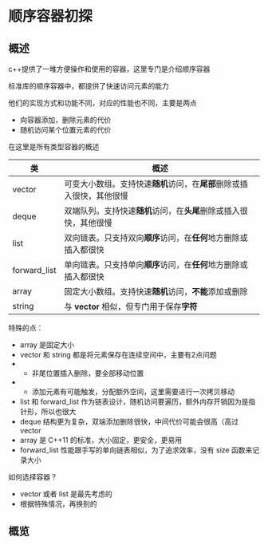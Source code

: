 # 顺序容器初探

## 概述

c++提供了一堆方便操作和使用的容器，这里专门是介绍顺序容器

标准库的顺序容器中，都提供了快速访问元素的能力

他们的实现方式和功能不同，对应的性能也不同，主要是两点
- 向容器添加，删除元素的代价
- 随机访问某个位置元素的代价

在这里是所有类型容器的概述

类  | 概述 
------------- | ------------- 
vector | 可变大小数组。支持快速**随机**访问，在**尾部**删除或插入很快，其他很慢
deque  | 双端队列。支持快速**随机**访问，在**头尾**删除或插入很快，其他很慢
list  | 双向链表。只支持双向**顺序**访问，在**任何**地方删除或插入都很快
forward_list  | 单向链表。只支持单向**顺序**访问，在**任何**地方删除或插入都很快
array | 固定大小数组。支持快速**随机**访问，**不能**添加或删除
string | 与 **vector** 相似，但专门用于保存**字符**

特殊的点：
- array 是固定大小
- vector 和 string 都是将元素保存在连续空间中，主要有2点问题
- - 非尾位置插入删除，要全部移动位置
- - 添加元素有可能触发，分配额外空间，这里需要进行一次拷贝移动
- list 和 forward_list 作为链表设计，随机访问要遍历，额外内存开销因为是指针形，所以也很大
- deque 结构更为复杂，双端添加删除很快，中间代价可能会很高（高过 vector
- array 是 C++11 的标准，大小固定，更安全，更易用
- forward_list 性能跟手写的单向链表相似，为了追求效率，没有 size 函数来记录大小

如何选择容器？
- vector 或者 list 是最先考虑的
- 根据特殊情况，再换别的

## 概览

